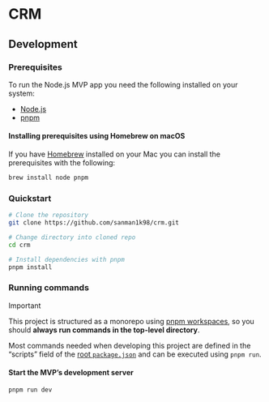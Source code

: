 # CRM

## Development

### Prerequisites

To run the Node.js MVP app you need the following installed on your system:
- [Node.js](https://nodejs.org/en)
- [pnpm](https://pnpm.io)

#### Installing prerequisites using Homebrew on macOS

If you have [Homebrew](https://brew.sh) installed on your Mac you can install the prerequisites with the following:

```sh
brew install node pnpm
```

### Quickstart

```sh
# Clone the repository
git clone https://github.com/sanman1k98/crm.git

# Change directory into cloned repo
cd crm

# Install dependencies with pnpm
pnpm install
```

### Running commands

> [!IMPORTANT]
> This project is structured as a monorepo using [pnpm workspaces](https://pnpm.io/workspaces), so you should **always run commands in the top-level directory**.

Most commands needed when developing this project are defined in the “scripts” field of the [root `package.json`](./package.json) and can be executed using `pnpm run`.

#### Start the MVP’s development server

```sh
pnpm run dev
```
